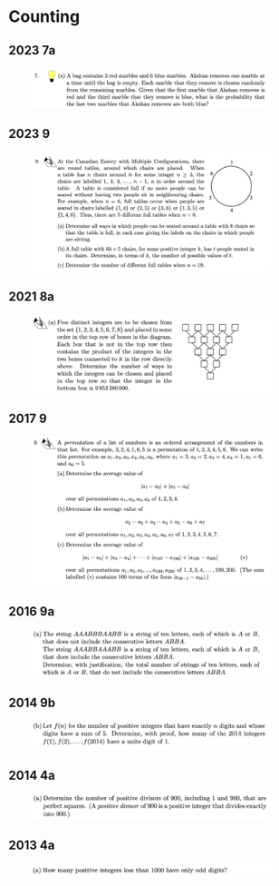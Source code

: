 # Counting

## 2023 7a

<figure><img src="../.gitbook/assets/截屏2023-06-16 下午3.52.17.png" alt=""><figcaption></figcaption></figure>

## 2023 9

<figure><img src="../.gitbook/assets/截屏2023-06-16 下午3.51.41.png" alt=""><figcaption></figcaption></figure>

## 2021 8a

<figure><img src="../.gitbook/assets/截屏2022-11-18 上午10.45.41.png" alt=""><figcaption></figcaption></figure>

## 2017 9

<figure><img src="../.gitbook/assets/截屏2022-11-21 下午8.33.41.png" alt=""><figcaption></figcaption></figure>

## 2016 9a

<figure><img src="../.gitbook/assets/截屏2022-11-21 下午9.17.36.png" alt=""><figcaption></figcaption></figure>

## 2014 9b

<figure><img src="../.gitbook/assets/截屏2022-12-15 上午10.21.11.png" alt=""><figcaption></figcaption></figure>

## 2014 4a

<figure><img src="../.gitbook/assets/截屏2022-12-15 下午1.12.38.png" alt=""><figcaption></figcaption></figure>

## 2013 4a

<figure><img src="../.gitbook/assets/截屏2022-12-28 下午9.54.35.png" alt=""><figcaption></figcaption></figure>
